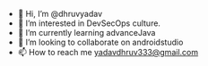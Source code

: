 - 👋 Hi, I’m @dhruvyadav
- 👀 I’m interested in DevSecOps culture.
- 🌱 I’m currently learning advanceJava
- 💞️ I’m looking to collaborate on androidstudio
- 📫 How to reach me yadavdhruv333@gmail.com

<!---
yadavdhruv333/yadavdhruv333 is a ✨ special ✨ repository because its `README.md` (this file) appears on your GitHub profile.
You can click the Preview link to take a look at your changes.
--->
